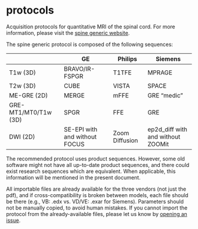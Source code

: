 # protocols

Acquisition protocols for quantitative MRI of the spinal cord. For more information, please visit the [spine generic website](https://spine-generic.readthedocs.io/). 

The spine generic protocol is composed of the following sequences:

|                      | GE                            | Philips        | Siemens                           |
|----------------------|-------------------------------|----------------|-----------------------------------|
| T1w (3D)             | BRAVO/IR-FSPGR                | T1TFE          | MPRAGE                            |
| T2w (3D)             | CUBE                          | VISTA          | SPACE                             |
| ME-GRE (2D)          | MERGE                         | mFFE           | GRE “medic”                       |
| GRE-MT1/MT0/T1w (3D) | SPGR                          | FFE            | GRE                               |
| DWI (2D)             | SE-EPI with and without FOCUS | Zoom Diffusion | ep2d_diff with and without ZOOMit |

The recommended protocol uses product sequences. However, some old software might not have all up-to-date product sequences, and there could exist research sequences which are equivalent. When applicable, this information will be mentioned in the present document. 

All importable files are already available for the three vendors (not just the pdf), and if cross-compatibility is broken between models, each file should be there (e.g., VB: .edx vs. VD/VE: .exar for Siemens). Parameters should not be manually copied, to avoid human mistakes. If you cannot import the protocol from the already-available files, please let us know by [opening an issue](https://github.com/spine-generic/protocols/issues).
